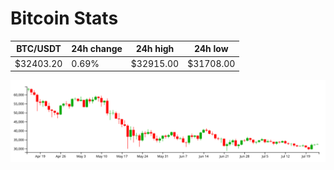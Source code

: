 # Bitcoin Stats

BTC/USDT|24h change|24h high|24h low|
|---|---|---|---|
|$32403.20|0.69%|$32915.00|$31708.00|

<img src="./chart.svg">
